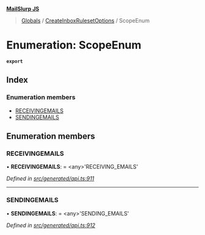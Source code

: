 **[MailSlurp JS](../README.md)**

> [Globals](../README.md) / [CreateInboxRulesetOptions](../modules/createinboxrulesetoptions.md) / ScopeEnum

# Enumeration: ScopeEnum

**`export`** 

## Index

### Enumeration members

* [RECEIVINGEMAILS](createinboxrulesetoptions.scopeenum.md#receivingemails)
* [SENDINGEMAILS](createinboxrulesetoptions.scopeenum.md#sendingemails)

## Enumeration members

### RECEIVINGEMAILS

•  **RECEIVINGEMAILS**:  = \<any>'RECEIVING\_EMAILS'

*Defined in [src/generated/api.ts:911](https://github.com/mailslurp/mailslurp-client/blob/b27590b/src/generated/api.ts#L911)*

___

### SENDINGEMAILS

•  **SENDINGEMAILS**:  = \<any>'SENDING\_EMAILS'

*Defined in [src/generated/api.ts:912](https://github.com/mailslurp/mailslurp-client/blob/b27590b/src/generated/api.ts#L912)*
